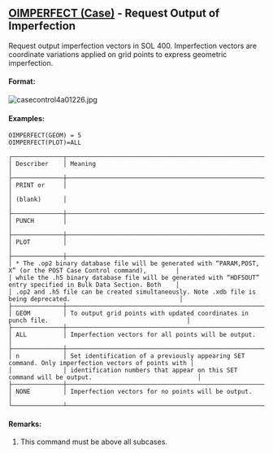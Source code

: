 ## [OIMPERFECT (Case)](https://help.hexagonmi.com/bundle/MSC_Nastran_2022.4/page/Nastran_Combined_Book/qrg/casecontrol4a/TOC.OIMPERFECT.Case.xhtml) - Request Output of Imperfection

Request output imperfection vectors in SOL 400. Imperfection vectors are coordinate variations applied on grid points to express geometric imperfection.

#### Format:

![casecontrol4a01226.jpg](https://help-be.hexagonmi.com/bundle/MSC_Nastran_2022.4/page/Nastran_Combined_Book/qrg/casecontrol4a/../../../assets/casecontrol4a01226.jpg?_LANG=enus)

#### Examples:

```nastran
OIMPERFECT(GEOM) = 5
OIMPERFECT(PLOT)=ALL
```

```text
┌──────────────┬────────────────────────────────────────────────────────────────────────────────────────────────────┐
│ Describer    │ Meaning                                                                                            │
├──────────────┼────────────────────────────────────────────────────────────────────────────────────────────────────┤
│ PRINT or     │                                                                                                    │
│ (blank)      │                                                                                                    │
├──────────────┼────────────────────────────────────────────────────────────────────────────────────────────────────┤
│ PUNCH        │                                                                                                    │
├──────────────┼────────────────────────────────────────────────────────────────────────────────────────────────────┤
│ PLOT         │                                                                                                    │
├──────────────┼────────────────────────────────────────────────────────────────────────────────────────────────────┤
│ * The .op2 binary database file will be generated with “PARAM,POST, X” (or the POST Case Control command),        │
│ while the .h5 binary database file will be generated with “HDF5OUT” entry specified in Bulk Data Section. Both    │
│ .op2 and .h5 file can be created simultaneously. Note .xdb file is being deprecated.                              │
├──────────────┼────────────────────────────────────────────────────────────────────────────────────────────────────┤
│ GEOM         │ To output grid points with updated coordinates in punch file.                                      │
├──────────────┼────────────────────────────────────────────────────────────────────────────────────────────────────┤
│ ALL          │ Imperfection vectors for all points will be output.                                                │
├──────────────┼────────────────────────────────────────────────────────────────────────────────────────────────────┤
│ n            │ Set identification of a previously appearing SET command. Only imperfection vectors of points with │
│              │ identification numbers that appear on this SET command will be output.                             │
├──────────────┼────────────────────────────────────────────────────────────────────────────────────────────────────┤
│ NONE         │ Imperfection vectors for no points will be output.                                                 │
└──────────────┴────────────────────────────────────────────────────────────────────────────────────────────────────┘
```

#### Remarks:

1. This command must be above all subcases.
